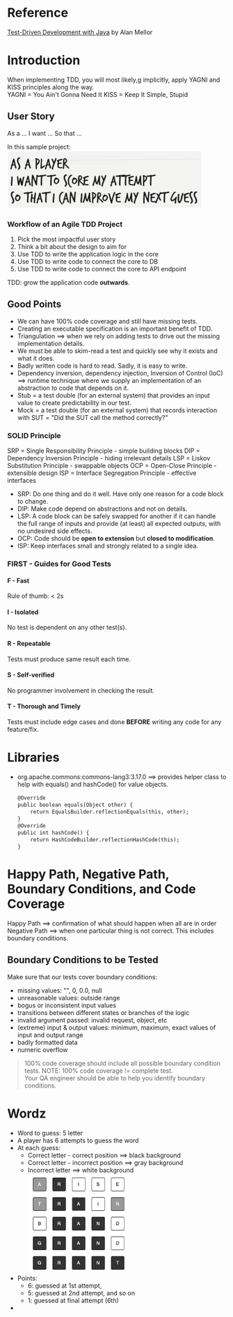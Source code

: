 # Reference
[Test-Driven Development with Java](https://learning.oreilly.com/library/view/test-driven-development-with/9781803236230/) by Alan Mellor

# Introduction
When implementing TDD, you will most likely,g implicitly, apply YAGNI and KISS principles along the way.  
YAGNI = You Ain't Gonna Need It
KISS = Keep It Simple, Stupid

## User Story
As a ...
I want ...
So that ...

In this sample project:  
![user_story](./assets/user_story.png)

### Workflow of an Agile TDD Project
1) Pick the most impactful user story
2) Think a bit about the design to aim for
3) Use TDD to write the application logic in the core
4) Use TDD to write code to connect the core to DB
5) Use TDD to write code to connect the core to API endpoint

TDD: grow the application code **outwards**.

## Good Points
- We can have 100% code coverage and still have missing tests.
- Creating an executable specification is an important benefit of TDD.
- Triangulation ==> when we rely on adding tests to drive out the missing implementation details.
- We must be able to skim-read a test and quickly see why it exists and what it does.
- Badly written code is hard to read. Sadly, it is easy to write.
- Dependency inversion, dependency injection, Inversion of Control (IoC) ==> runtime technique where we supply an implementation of an abstraction to code that depends on it.
- Stub = a test double (for an external system) that provides an input value to create predictability in our test.
- Mock = a test double (for an external system) that records interaction with SUT = "Did the SUT call the method correctly?" 

### SOLID Principle
SRP = Single Responsibility Principle - simple building blocks
DIP = Dependency Inversion Principle - hiding irrelevant details
LSP = Liskov Substitution Principle - swappable objects
OCP = Open-Close Principle - extensible design
ISP = Interface Segregation Principle - effective interfaces

- SRP: Do one thing and do it well. Have only one reason for a code block to change.
- DIP: Make code depend on abstractions and not on details.
- LSP: A code block can be safely swapped for another if it can handle the full range of inputs and provide (at least) all expected outputs, with no undesired side effects.
- OCP: Code should be **open to extension** but **closed to modification**.
- ISP: Keep interfaces small and strongly related to a single idea.

### FIRST - Guides for Good Tests
#### F - Fast
Rule of thumb: < 2s
#### I - Isolated
No test is dependent on any other test(s). 
#### R - Repeatable
Tests must produce same result each time.
#### S - Self-verified
No programmer involvement in checking the result.
#### T - Thorough and Timely
Tests must include edge cases and done **BEFORE** writing any code for any feature/fix.

# Libraries
- org.apache.commons:commons-lang3:3.17.0 ==> provides helper class to help with equals() and hashCode() for value objects.  
  ```
  @Override
  public boolean equals(Object other) {
      return EqualsBuilder.reflectionEquals(this, other);
  }
  @Override
  public int hashCode() {
      return HashCodeBuilder.reflectionHashCode(this);
  }
  ```
# Happy Path, Negative Path, Boundary Conditions, and Code Coverage
Happy Path ==> confirmation of what should happen when all are in order
Negative Path ==> when one particular thing is not correct. This includes boundary conditions.

## Boundary Conditions to be Tested
Make sure that our tests cover boundary conditions:
- missing values: "", 0, 0.0, null
- unreasonable values: outside range
- bogus or inconsistent input values
- transitions between different states or branches of the logic
- invalid argument passed: invalid request, object, etc
- (extreme) input & output values: minimum, maximum, exact values of input and output range
- badly formatted data
- numeric overflow  
> 100% code coverage should include all possible boundary condition tests. NOTE: 100% code coverage != complete test.  
> Your QA engineer should be able to help you identify boundary conditions.

# Wordz
- Word to guess: 5 letter
- A player has 6 attempts to guess the word
- At each guess:
  - Correct letter - correct position ==> black background
  - Correct letter - incorrect position ==> gray background
  - Incorrect letter ==> white background  
  ![wordz_ui](./assets/wordz_ui.png)
- Points:
  - 6: guessed at 1st attempt, 
  - 5: guessed at 2nd attempt, and so on
  - 1: guessed at final attempt (6th)
- 
